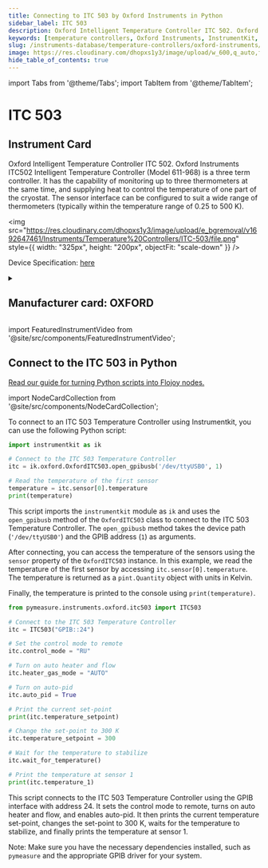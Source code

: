 ```yaml
---
title: Connecting to ITC 503 by Oxford Instruments in Python
sidebar_label: ITC 503
description: Oxford Intelligent Temperature Controller ITC 502. Oxford Instruments ITC502 Intelligent Temperature Controller (Model 611-968) is a three term controller. It has the capability of monitoring up to three thermometers at the same time, and supplying heat to control the temperature of one part of the cryostat. The sensor interface can be configured to suit a wide range of thermometers (typically within the temperature range of 0.25 to 500 K).
keywords: [temperature controllers, Oxford Instruments, InstrumentKit, PyMeasure]
slug: /instruments-database/temperature-controllers/oxford-instruments/itc-503
image: https://res.cloudinary.com/dhopxs1y3/image/upload/w_600,q_auto,f_auto/e_bgremoval/v1692647461/Instruments/Temperature%20Controllers/ITC-503/file.jpg
hide_table_of_contents: true
---
```


import Tabs from '@theme/Tabs';
import TabItem from '@theme/TabItem';

# ITC 503

## Instrument Card

<div className="flex">

<div>

Oxford Intelligent Temperature Controller ITC 502. Oxford Instruments ITC502 Intelligent Temperature Controller (Model 611-968) is a three term controller. It has the capability of monitoring up to three thermometers at the same time, and supplying heat to control the temperature of one part of the cryostat. The sensor interface can be configured to suit a wide range of thermometers (typically within the temperature range of 0.25 to 500 K).

</div>

<img src="https://res.cloudinary.com/dhopxs1y3/image/upload/e_bgremoval/v1692647461/Instruments/Temperature%20Controllers/ITC-503/file.png" style={{ width: "325px", height: "200px", objectFit: "scale-down" }} />

</div>

<div className="flex text-center">

<p>Device Specification: <a target="\_blank" href="http://lmu.web.psi.ch/docu/manuals/bulk_manuals/OxfordInstruments/ITC503.pdf">here</a></p>

</div>

<details style={{ marginTop: "15px"}}>
<summary><h2>Manufacturer card: OXFORD</h2></summary>

<img src="https://res.cloudinary.com/dhopxs1y3/image/upload/v1692806167/Instruments/Vendor%20Logos/Oxford_Instruments.png" style={{ width: "100%", height: "170px",objectFit: "scale-down" }} />

Oxford Instruments plc is a United Kingdom manufacturing and research company that designs and manufactures tools and systems for industry and research. The company is headquartered in Abingdon, Oxfordshire, England, with sites in the United Kingdom, United States, Europe, and Asia.[2] It is listed on the London Stock Exchange and is a constituent of the FTSE 250 Index.[3].

<ul>
  <li>Headquarters: Abingdon, United Kingdom</li>
  <li>Yearly Revenue (millions, USD): 367.3</li>
  <li>Vendor Website: <a href="https://www.oxinst.com/">here</a></li>
</ul>
</details>

import FeaturedInstrumentVideo from '@site/src/components/FeaturedInstrumentVideo';

<FeaturedInstrumentVideo category='TEMPERATURE_CONTROLLERS' manufacturer='OXFORD'></FeaturedInstrumentVideo>


## Connect to the ITC 503 in Python

[Read our guide for turning Python scripts into Flojoy nodes.](https://docs.flojoy.ai/custom-nodes/creating-custom-node/)

import NodeCardCollection from '@site/src/components/NodeCardCollection';

<Tabs>

<TabItem value="Flojoy" label="Flojoy" className="flojoy-instrument-tabs">

<NodeCardCollection category='TEMPERATURE_CONTROLLERS' manufacturer='OXFORD'></NodeCardCollection>

</TabItem>
<TabItem value="InstrumentKit" label="InstrumentKit">

To connect to an ITC 503 Temperature Controller using Instrumentkit, you can use the following Python script:

```python
import instrumentkit as ik

# Connect to the ITC 503 Temperature Controller
itc = ik.oxford.OxfordITC503.open_gpibusb('/dev/ttyUSB0', 1)

# Read the temperature of the first sensor
temperature = itc.sensor[0].temperature
print(temperature)
```

This script imports the `instrumentkit` module as `ik` and uses the `open_gpibusb` method of the `OxfordITC503` class to connect to the ITC 503 Temperature Controller. The `open_gpibusb` method takes the device path (`'/dev/ttyUSB0'`) and the GPIB address (`1`) as arguments.

After connecting, you can access the temperature of the sensors using the `sensor` property of the `OxfordITC503` instance. In this example, we read the temperature of the first sensor by accessing `itc.sensor[0].temperature`. The temperature is returned as a `pint.Quantity` object with units in Kelvin.

Finally, the temperature is printed to the console using `print(temperature)`.

</TabItem>
<TabItem value="PyMeasure" label="PyMeasure">


```python
from pymeasure.instruments.oxford.itc503 import ITC503

# Connect to the ITC 503 Temperature Controller
itc = ITC503("GPIB::24")

# Set the control mode to remote
itc.control_mode = "RU"

# Turn on auto heater and flow
itc.heater_gas_mode = "AUTO"

# Turn on auto-pid
itc.auto_pid = True

# Print the current set-point
print(itc.temperature_setpoint)

# Change the set-point to 300 K
itc.temperature_setpoint = 300

# Wait for the temperature to stabilize
itc.wait_for_temperature()

# Print the temperature at sensor 1
print(itc.temperature_1)
```

This script connects to the ITC 503 Temperature Controller using the GPIB interface with address 24. It sets the control mode to remote, turns on auto heater and flow, and enables auto-pid. It then prints the current temperature set-point, changes the set-point to 300 K, waits for the temperature to stabilize, and finally prints the temperature at sensor 1.

Note: Make sure you have the necessary dependencies installed, such as `pymeasure` and the appropriate GPIB driver for your system.

</TabItem>
</Tabs>